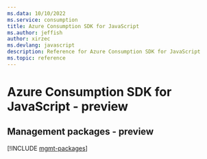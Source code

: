 ```yaml
---
ms.data: 10/10/2022
ms.service: consumption
title: Azure Consumption SDK for JavaScript
ms.author: jeffish
author: xirzec
ms.devlang: javascript
description: Reference for Azure Consumption SDK for JavaScript
ms.topic: reference
---
```

# Azure Consumption SDK for JavaScript - preview

## Management packages - preview
[!INCLUDE [mgmt-packages](consumption-mgmt-index.md)]